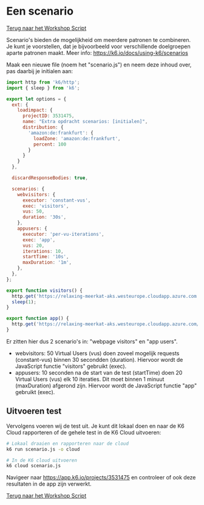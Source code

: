 # Een scenario

[Terug naar het Workshop Script](handson.md)

Scenario's bieden de mogelijkheid om meerdere patronen te combineren. Je kunt je voorstellen, dat je bijvoorbeeld voor verschillende doelgroepen aparte patronen maakt. 
Meer info: https://k6.io/docs/using-k6/scenarios

Maak een nieuwe file (noem het "scenario.js") en neem deze inhoud over, pas daarbij je initialen aan: 

```javascript
import http from 'k6/http';
import { sleep } from 'k6';

export let options = {
  ext: {
    loadimpact: {
      projectID: 3531475,
      name: "Extra opdracht scenarios: [initialen]",
      distribution: {
        'amazon:de:frankfurt': {
          loadZone: 'amazon:de:frankfurt',
          percent: 100
        }
      }
    }
  },

  discardResponseBodies: true,

  scenarios: {
    webvisitors: {
      executor: 'constant-vus',
      exec: 'visitors',
      vus: 50,
      duration: '30s',
    },
    appusers: {
      executor: 'per-vu-iterations',
      exec: 'app',
      vus: 20,
      iterations: 10,
      startTime: '10s',
      maxDuration: '1m',
    },
  },
};

export function visitors() {
  http.get('https://relaxing-meerkat-aks.westeurope.cloudapp.azure.com');
  sleep(1);
}

export function app() {
  http.get('https://relaxing-meerkat-aks.westeurope.cloudapp.azure.com/api/candidates/match');
}
```

Er zitten hier dus 2 scenario's in: "webpage visitors" en "app users". 

- webvisitors: 50 Virtual Users (vus) doen zoveel mogelijk requests (constant-vus) binnen 30 secondden (duration). Hiervoor wordt de JavaScript functie "visitors" gebruikt (exec).
- appusers: 10 seconden na de start van de test (startTime) doen 20 Virtual Users (vus) elk 10 iteraties. Dit moet binnen 1 minuut (maxDuration) afgerond zijn. Hiervoor wordt de JavaScript functie "app" gebruikt (exec).

## Uitvoeren test

Vervolgens voeren wij de test uit. Je kunt dit lokaal doen en naar de K6 Cloud rapporteren of de gehele test in de K6 Cloud uitvoeren:

```bash
# Lokaal draaien en rapporteren naar de cloud
k6 run scenario.js -o cloud

# In de K6 cloud uitvoeren
k6 cloud scenario.js
```

Navigeer naar https://app.k6.io/projects/3531475 en controleer of ook deze resultaten in de app zijn verwerkt.


[Terug naar het Workshop Script](handson.md)